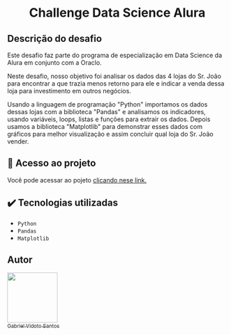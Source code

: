 <h1 align="center">Challenge Data Science Alura </h1>

## Descrição do desafio
Este desafio faz parte do programa de especialização em Data Science da Alura em conjunto com a Oraclo.

Neste desafio, nosso objetivo foi analisar os dados das 4 lojas do Sr. João para encontrar a que trazia menos retorno para ele e indicar a venda dessa loja para investimento em outros negócios.

Usando a linguagem de programação "Python" importamos os dados dessas lojas com a biblioteca "Pandas" e analisamos os indicadores, usando variáveis, loops, listas e funções para extrair os dados.
Depois usamos a biblioteca "Matplotlib" para demonstrar esses dados com gráficos para melhor visualização e assim concluir qual loja do Sr. João vender.

## 📁 Acesso ao projeto

Você pode acessar ao pojeto [clicando nese link.](https://colab.research.google.com/drive/1_Y_RX-16PKbx_jqFh2CXMVTWCLh5f4zR#scrollTo=zPakrXIPXxhL)

## ✔️ Tecnologias utilizadas

- ``Python``
- ``Pandas``
- ``Matplotlib``

## Autor
[<img loading="lazy" src="https://avatars.githubusercontent.com/u/197179787?v=4" width=115><br><sub>Gabriel Vidoto Santos</sub>](https://github.com/Gvidoto) 
